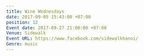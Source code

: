 ```yaml
---
title: Wine Wednesdays
date: 2017-09-05 15:43:00 +07:00
position: 12
Event date: 2017-09-27 21:00:00 +07:00
Venue: Sidewalk
Event URL: https://www.facebook.com/sidewalkhanoi/
Genre: music
---
```



